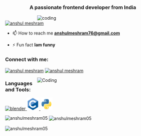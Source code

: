 <h3 align="center">A passionate frontend developer from India</h3>

<img align="right" alt="coding" width="400" src="https://user-images.githubusercontent.com/55389276/140866485-8fb1c876-9a8f-4d6a-98dc-08c4981eaf70.gif">


<p align="left"> <a href="https://twitter.com/anshul meshram" target="blank"><img src="https://img.shields.io/twitter/follow/anshul meshram?logo=twitter&style=for-the-badge" alt="anshul meshram" /></a> </p>

- 📫 How to reach me **anshulmeshram76@gmail.com**

- ⚡ Fun fact **Iam funny**

<h3 align="left">Connect with me:</h3>
<p align="left">
<a href="https://twitter.com/anshul meshram" target="blank"><img align="center" src="https://raw.githubusercontent.com/rahuldkjain/github-profile-readme-generator/master/src/images/icons/Social/twitter.svg" alt="anshul meshram" height="30" width="40" /></a>
<a href="https://linkedin.com/in/anshul meshram" target="blank"><img align="center" src="https://raw.githubusercontent.com/rahuldkjain/github-profile-readme-generator/master/src/images/icons/Social/linked-in-alt.svg" alt="anshul meshram" height="30" width="40" /></a>
</p>
<img align="right" alt= "Coding" width="400" src="https://dribbble.com/shots/4502924-Python-developer-animation">

<h3 align="left">Languages and Tools:</h3>
<p align="left"> <a href="https://www.blender.org/" target="_blank" rel="noreferrer"> <img src="https://download.blender.org/branding/community/blender_community_badge_white.svg" alt="blender" width="40" height="40"/> </a> <a href="https://www.cprogramming.com/" target="_blank" rel="noreferrer"> <img src="https://raw.githubusercontent.com/devicons/devicon/master/icons/c/c-original.svg" alt="c" width="40" height="40"/> </a> <a href="https://www.python.org" target="_blank" rel="noreferrer"> <img src="https://raw.githubusercontent.com/devicons/devicon/master/icons/python/python-original.svg" alt="python" width="40" height="40"/> </a> </p>

<p><img align="left" src="https://github-readme-stats.vercel.app/api/top-langs?username=anshulmeshram05&show_icons=true&locale=en&layout=compact" alt="anshulmeshram05" /></p>

<p>&nbsp;<img align="center" src="https://github-readme-stats.vercel.app/api?username=anshulmeshram05&show_icons=true&locale=en" alt="anshulmeshram05" /></p>

<p><img align="center" src="https://github-readme-streak-stats.herokuapp.com/?user=anshulmeshram05&" alt="anshulmeshram05" /></p>

